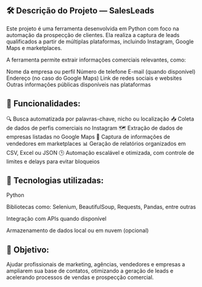 ## 🛠️ Descrição do Projeto — SalesLeads

Este projeto é uma ferramenta desenvolvida em Python com foco na automação da prospecção de clientes. Ela realiza a captura de leads qualificados a partir de múltiplas plataformas, incluindo Instagram, Google Maps e marketplaces.

A ferramenta permite extrair informações comerciais relevantes, como:

Nome da empresa ou perfil
Número de telefone
E-mail (quando disponível)
Endereço (no caso do Google Maps)
Link de redes sociais e websites
Outras informações públicas disponíveis nas plataformas

## 🚀 Funcionalidades:

🔍 Busca automatizada por palavras-chave, nicho ou localização
📥 Coleta de dados de perfis comerciais no Instagram
🗺️ Extração de dados de empresas listadas no Google Maps
🛒 Captura de informações de vendedores em marketplaces
📊 Geração de relatórios organizados em CSV, Excel ou JSON
🕒 Automação escalável e otimizada, com controle de limites e delays para evitar bloqueios

## 🧠 Tecnologias utilizadas:

Python

Bibliotecas como: Selenium, BeautifulSoup, Requests, Pandas, entre outras

Integração com APIs quando disponível

Armazenamento de dados local ou em nuvem (opcional)

## 🎯 Objetivo:
Ajudar profissionais de marketing, agências, vendedores e empresas a ampliarem sua base de contatos, otimizando a geração de leads e acelerando processos de vendas e prospecção comercial.
